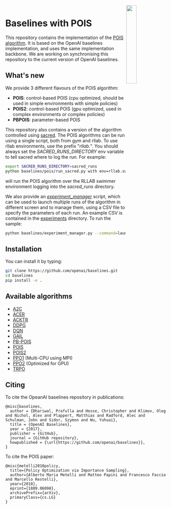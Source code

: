 <img src="data/logo.jpg" width=25% align="right" />

# Baselines with POIS

This repository contains the implementation of the [POIS algorithm](https://arxiv.org/abs/1809.06098).
It is based on the OpenAI baselines implementation, and uses the same implementation backbone.
We are working on synchronising this repository to the current version of OpenAI baselines.

## What's new
We provide 3 different flavours of the POIS algorithm:
- **POIS**: control-based POIS (cpu optimized, should be used in simple environments with simple policies)
- **POIS2**: control-based POIS (gpu optimized, used in complex environments or complex policies)
- **PBPOIS**: parameter-based POIS

This repository also contains a version of the algorithm controlled using [sacred](https://sacred.readthedocs.io/en/latest/). The POIS algorithms can be run using a single script, both from gym and rllab. To use rllab environments, use the prefix "*rllab.*". You should always set the *SACRED_RUNS_DIRECTORY* env variable to tell sacred where to log the run. For example:

```bash
export SACRED_RUNS_DIRECTORY=sacred_runs
python baselines/pois/run_sacred.py with env=rllab.swimmer
```
will run the POIS algorithm over the RLLAB swimmer environment logging into the *sacred_runs* directory.

We also provide an [*experiment_manager*](baselines/experiment_manager.py) script, which can be used to launch multiple runs of the algorithm in different screen and to manage them, using a CSV file to specify the parameters of each run. An example CSV is contained in the [experiments](experiments) directory. To run the sample:

```bash
python baselines/experiment_manager.py --command=launch --dir=experiments --name=sample_experiment --sacred --sacred_dir=sacred_runs
```

## Installation
You can install it by typing:

```bash
git clone https://github.com/openai/baselines.git
cd baselines
pip install -e .
```

## Available algorithms
- [A2C](baselines/a2c)
- [ACER](baselines/acer)
- [ACKTR](baselines/acktr)
- [DDPG](baselines/ddpg)
- [DQN](baselines/deepq)
- [GAIL](baselines/gail)
- [PB-POIS](baselines/pbpois)
- [POIS](baselines/pois)
- [POIS2](baselines/pois2)
- [PPO1](baselines/ppo1) (Multi-CPU using MPI)
- [PPO2](baselines/ppo2) (Optimized for GPU)
- [TRPO](baselines/trpo_mpi)

## Citing
To cite the OpeanAI baselines repository in publications:

    @misc{baselines,
      author = {Dhariwal, Prafulla and Hesse, Christopher and Klimov, Oleg and Nichol, Alex and Plappert, Matthias and Radford, Alec and Schulman, John and Sidor, Szymon and Wu, Yuhuai},
      title = {OpenAI Baselines},
      year = {2017},
      publisher = {GitHub},
      journal = {GitHub repository},
      howpublished = {\url{https://github.com/openai/baselines}},
    }

To cite the POIS paper:

    @misc{metelli2018policy,
      title={Policy Optimization via Importance Sampling},
      author={Alberto Maria Metelli and Matteo Papini and Francesco Faccio and Marcello Restelli},
      year={2018},
      eprint={1809.06098},
      archivePrefix={arXiv},
      primaryClass={cs.LG}
    }
